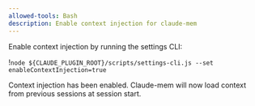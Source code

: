 ```yaml
---
allowed-tools: Bash
description: Enable context injection for claude-mem
---
```


Enable context injection by running the settings CLI:

!`node ${CLAUDE_PLUGIN_ROOT}/scripts/settings-cli.js --set enableContextInjection=true`

Context injection has been enabled. Claude-mem will now load context from previous sessions at session start.
